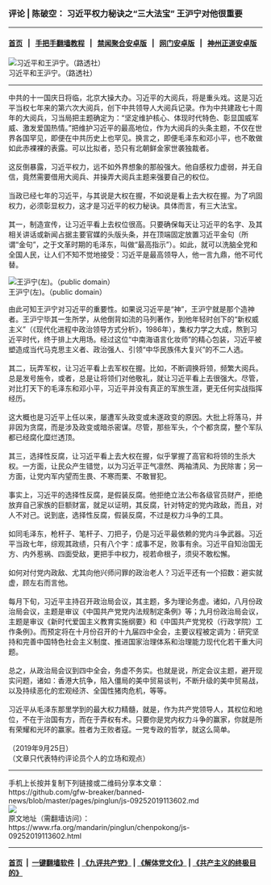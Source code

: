 ### 评论 | 陈破空： 习近平权力秘诀之“三大法宝” 王沪宁对他很重要
------------------------

#### [首页](https://github.com/gfw-breaker/banned-news/blob/master/README.md) &nbsp;&nbsp;|&nbsp;&nbsp; [手把手翻墙教程](https://github.com/gfw-breaker/guides/wiki) &nbsp;&nbsp;|&nbsp;&nbsp; [禁闻聚合安卓版](https://github.com/gfw-breaker/bn-android) &nbsp;&nbsp;|&nbsp;&nbsp; [网门安卓版](https://github.com/oGate2/oGate) &nbsp;&nbsp;|&nbsp;&nbsp; [神州正道安卓版](https://github.com/SzzdOgate/update) 



<div id="headerimg">
 <img alt="习近平和王沪宁。（路透社）" src="https://www.rfa.org/mandarin/zhuanlan/yehuazhongnanhai/gx-11012016143827.html/20160512103257159.jpg/@@images/2ad2951e-8064-4fe1-88cc-7b282bf069e8.jpeg" title="习近平和王沪宁。（路透社）"/>
 <div id="headerimgcontents">
  <div id="headerimgcaption">
   <span>
    习近平和王沪宁。（路透社）
   </span>
   <!-- zoomattribute -->
  </div>
  <!-- headerimgcaption -->
 </div>
 <!-- headerimagecontents -->
</div>

<hr/>
<div id="storytext">
 <div>
  <div class="slot_header">
  </div>
 </div>
 <p>
  中共的十一国庆日将临，北京大操大办。习近平的大阅兵，将是重头戏。这是习近平当权七年来的第六次大阅兵，创下中共领导人大阅兵记录。作为中共建政七十周年的大阅兵，习当局把主题确定为：“坚定维护核心、体现时代特色、彰显国威军威、激发爱国热情。”把维护习近平的最高地位，作为大阅兵的头条主题，不仅在世界各国罕见，即便在中共历史上也罕见。换言之，即便毛泽东和邓小平，也不敢做如此赤裸裸的表露。可以比拟者，恐只有北朝鲜金家世袭独裁者。
  <br/>
  <br/>
  这反倒暴露，习近平权力，远不如外界想象的那般强大。他自感权力虚弱，并无自信，竟然需要借用大阅兵、并操弄大阅兵主题来强要自己的权位。
  <br/>
  <br/>
  当政已经七年的习近平，与其说是大权在握，不如说是看上去大权在握。为了巩固权力，必须彰显权力，这才是习近平的权力秘诀。具体而言，有三大法宝。
  <br/>
  <br/>
  其一，制造宣传，让习近平看上去权位很高。只要确保每天让习近平的名字、及其相关讲话或新闻占据主要官媒的头版头条，并在顶端固定放置习近平金句（所谓“金句”，之于文革时期的毛泽东，叫做“最高指示”）。如此，就可以洗脑全党和全国人民，让人们不知不觉地接受：习近平是最高领导人，他一言九鼎，他不可代替。
 </p>
 <p>
 </p>
 <p>
  <div class="image-inline captioned" style="width:697px;">
   <div style="width:697px;">
    <img alt="王沪宁(左)。（public domain）" src="https://www.rfa.org/mandarin/zhuanlan/yehuazhongnanhai/gx-09012017135933.html/a8p.jpg" title="王沪宁(左)。（public domain）"/>
   </div>
   <div class="image-caption">
    <span style="width:697px;">
     王沪宁(左)。（public domain）
    </span>
    <span class="copyright">
    </span>
   </div>
  </div>
 </p>
 <p>
  由此可知王沪宁对习近平的重要性。如果说习近平是“神”，王沪宁就是那个造神者。王沪宁毕其一生所学，从他倒背如流的马列著作，到他年轻时创下的“新权威主义”（《现代化进程中政治领导方式分析》，1986年），集权力学之大成，熬到习近平时代，终于排上大用场。经过这位“中南海语言化妆师”的精心包装，习近平被塑造成当代马克思主义者、政治强人、引领“中华民族伟大复兴”的不二人选。
  <br/>
  <br/>
  其二，玩弄军权，让习近平看上去军权在握。比如，不断调换将领，频繁大阅兵。总是发号施令，或者，总是让将领们对他敬礼，就让习近平看上去很强大。尽管，对比打天下的毛泽东和邓小平，习近平并没有真正的军旅生涯，更无任何实战指挥经历。
  <br/>
  <br/>
  这大概也是习近平上任以来，屡遭军头政变或未遂政变的原因。大批上将落马，并非因为贪腐，而是涉及政变或暗杀密谋。尽管，那些军头，个个都贪腐，整个军队都已经腐化糜烂透顶。
  <br/>
  <br/>
  其三，选择性反腐，让习近平看上去大权在握，似乎掌握了高官和将领的生杀大权。一方面，让民众产生错觉，以为习近平正气凛然、两袖清风、为民除害；另一方面，让党内军内望而生畏、不寒而栗、不敢冒犯。
  <br/>
  <br/>
  事实上，习近平的选择性反腐，是假装反腐。他拒绝立法公布各级官员财产，拒绝放弃自己家族的巨额财富，就足以证明，其反腐，针对特定的党内政敌，而且，对人不对己。说到底，选择性反腐，假装反腐，不过是权力斗争的工具。
  <br/>
  <br/>
  如同毛泽东，枪杆子、笔杆子、刀把子，仍是习近平最依赖的党内斗争武器。习近平当政七年，综观其政绩，只有八个字：成事不足，败事有余。习近平自知治国无方、内外惹祸、四面受敌，更把手中权力，视若命根子，须臾不敢松懈。
  <br/>
  <br/>
  如何对付党内政敌、尤其向他兴师问罪的政治老人？习近平还有一个招数：避实就虚，顾左右而言他。
  <br/>
  <br/>
  每月下旬，习近平主持召开政治局会议，其主题，多为理论务虚。诸如，八月份政治局会议，主题是审议《中国共产党党内法规制定条例》等；九月份政治局会议，主题是审议《新时代爱国主义教育实施纲要》和《中国共产党党校（行政学院）工作条例》。而预定将在十月份召开的十九届四中全会，主要议程被定调为：研究坚持和完善中国特色社会主义制度、推进国家治理体系和治理能力现代化若干重大问题。
  <br/>
  <br/>
  总之，从政治局会议到四中全会，务虚不务实。也就是说，所定会议主题，避开现实问题，诸如：香港大抗争，陷入僵局的美中贸易谈判，不断升级的美中贸易战，以及持续恶化的宏观经济、全国性猪肉危机，等等。
  <br/>
  <br/>
  习近平从毛泽东那里学到的最大权力精髓，就是，作为共产党领导人，其权位和地位，不在于治国有方，而在于弄权有术。只要你是党内权力斗争的赢家，你就是所有荣耀和光环的赢家。胜者为王败者寇。一党专政的哲学，就这么简单。
  <br/>
  <br/>
  （2019年9月25日）
  <br/>
  （文章只代表特约评论员个人的立场和观点）
 </p>
</div>

<hr/>
手机上长按并复制下列链接或二维码分享本文章：<br/>
https://github.com/gfw-breaker/banned-news/blob/master/pages/pinglun/js-09252019113602.md <br/>
<a href='https://github.com/gfw-breaker/banned-news/blob/master/pages/pinglun/js-09252019113602.md'><img src='https://github.com/gfw-breaker/banned-news/blob/master/pages/pinglun/js-09252019113602.md.png'/></a> <br/>
原文地址（需翻墙访问）：https://www.rfa.org/mandarin/pinglun/chenpokong/js-09252019113602.html


------------------------
#### [首页](https://github.com/gfw-breaker/banned-news/blob/master/README.md) &nbsp;|&nbsp; [一键翻墙软件](https://github.com/gfw-breaker/nogfw/blob/master/README.md) &nbsp;| [《九评共产党》](https://github.com/gfw-breaker/9ping.md/blob/master/README.md#九评之一评共产党是什么) | [《解体党文化》](https://github.com/gfw-breaker/jtdwh.md/blob/master/README.md) | [《共产主义的终极目的》](https://github.com/gfw-breaker/gczydzjmd.md/blob/master/README.md)


<img src='http://gfw-breaker.win/banned-news/pages/pinglun/js-09252019113602.md' width='0px' height='0px'/>